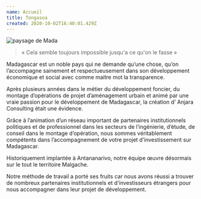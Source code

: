 ```yaml
---
name: Accueil
title: Tongasoa
created: 2020-10-02T16:40:01.429Z
---
```

<div className="container">

<div className="card">

<div className="card-container">

![paysage de Mada](/media/img/madagascar.jpg)

> « Cela semble toujours impossible jusqu'a ce qu'on le fasse »

Madagascar est un noble pays qui ne demande qu’une chose, qu’on l’accompagne sainement et respectueusement dans son développement économique et social avec comme maitre mot la transparence.

Après plusieurs années dans le métier du développement foncier, du montage d’opérations de projet d’aménagement urbain et animé par une vraie passion pour le développement de Madagascar, la création d’ Anjara Consulting était une évidence.

Grâce à l’animation d’un réseau important de partenaires institutionnels politiques et de professionnel dans les secteurs de l’ingénierie, d’étude, de conseil dans le montage d’opération, nous sommes véritablement compétents dans l’accompagnement de votre projet d’investissement sur Madagascar.

Historiquement implantée à Antananarivo, notre équipe œuvre désormais sur le tout le territoire Malgache.

Notre méthode de travail a porté ses fruits car nous avons réussi a trouver de nombreux partenaires institutionnels et d’investisseurs étrangers pour nous accompagner dans leur projet de développement.

</div>

</div>

</div>